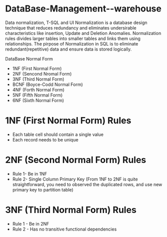 # DataBase-Management--warehouse
Data normalization, T-SQL and UI
Normalization is a database design technique that reduces redundancy and eliminates undersirable characteristics like insertion, Update and Deletion Anomalies.
Normalization rules divides larger tables into smaller tables and links them using relationships. The pirpose of Normalization in SQL is to eliminate redundant(repetitive) data and ensure data is stored logically.

DataBase Normal Form
- 1NF (First Normal Form)
- 2NF (Sencond Nromal Form)
- 3NF (Third Normal Form)
- BCNF (Boyce-Codd Normal Form)
- 4NF (Forth Normal Form)
- 5NF (Fifth Normal Form)
- 6NF (Sixth Normal Form)

# 1NF (First Normal Form) Rules
- Each table cell should contain a single value
- Each record needs to be unique

# 2NF (Second Normal Form) Rules 
- Rule 1- Be in 1NF
- Rule 2- Single Column Primary Key
(From 1NF to 2NF is quite straightforward, you need to observed the duplicated rows, and use new primary key to partition table)

# 3NF (Third Normal Form) Rules
- Rule 1 - Be in 2NF
- Rule 2 - Has no transitive functional dependencies
